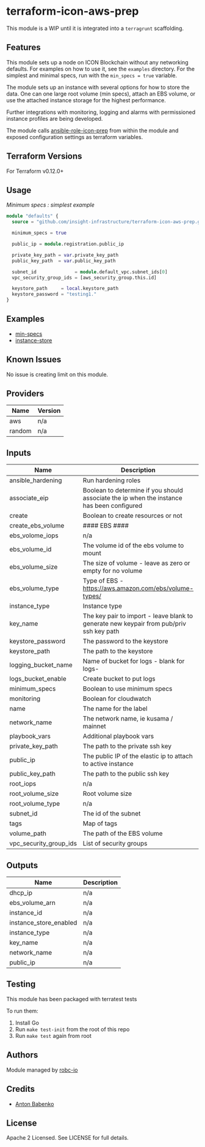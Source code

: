 # terraform-icon-aws-prep

This module is a WIP until it is integrated into a `terragrunt` scaffolding.

## Features

This module sets up a node on ICON Blockchain without any networking defaults. For examples on how to use it, see the
`examples` directory. For the simplest and minimal specs, run with the `min_specs = true` variable.

The module sets up an instance with several options for how to store the data. One can one large root volume (min specs),
attach an EBS volume, or use the attached instance storage for the highest performance.

Further integrations with monitoring, logging and alarms with permissioned instance profiles are being developed.

The module calls [ansible-role-icon-prep](https://github.com/insight-infrastructure/ansible-role-icon-prep) from within
the module and exposed configuration settings as terraform variables.

## Terraform Versions

For Terraform v0.12.0+

## Usage

*Minimum specs : simplest example*
```terraform
module "defaults" {
  source = "github.com/insight-infrastructure/terraform-icon-aws-prep.git?ref=master"

  minimum_specs = true

  public_ip = module.registration.public_ip

  private_key_path = var.private_key_path
  public_key_path  = var.public_key_path

  subnet_id              = module.default_vpc.subnet_ids[0]
  vpc_security_group_ids = [aws_security_group.this.id]

  keystore_path     = local.keystore_path
  keystore_password = "testing1."
}
```

## Examples

- [min-specs](https://github.com/robc-io/terraform-icon-aws-prep/tree/master/examples/min-specs)
- [instance-store](https://github.com/robc-io/terraform-icon-aws-prep/tree/master/examples/instance-store)

## Known  Issues
No issue is creating limit on this module.

<!-- BEGINNING OF PRE-COMMIT-TERRAFORM DOCS HOOK -->
## Providers

| Name | Version |
|------|---------|
| aws | n/a |
| random | n/a |

## Inputs

| Name | Description | Type | Default | Required |
|------|-------------|------|---------|:-----:|
| ansible\_hardening | Run hardening roles | `bool` | `false` | no |
| associate\_eip | Boolean to determine if you should associate the ip when the instance has been configured | `bool` | `true` | no |
| create | Boolean to create resources or not | `bool` | `true` | no |
| create\_ebs\_volume | #### EBS #### | `bool` | `false` | no |
| ebs\_volome\_iops | n/a | `string` | n/a | yes |
| ebs\_volume\_id | The volume id of the ebs volume to mount | `string` | `""` | no |
| ebs\_volume\_size | The size of volume - leave as zero or empty for no volume | `number` | `0` | no |
| ebs\_volume\_type | Type of EBS - https://aws.amazon.com/ebs/volume-types/ | `string` | `"gp2"` | no |
| instance\_type | Instance type | `string` | `"t2.micro"` | no |
| key\_name | The key pair to import - leave blank to generate new keypair from pub/priv ssh key path | `string` | `""` | no |
| keystore\_password | The password to the keystore | `string` | `""` | no |
| keystore\_path | The path to the keystore | `string` | `""` | no |
| logging\_bucket\_name | Name of bucket for logs - blank for logs-<account-id> | `string` | `""` | no |
| logs\_bucket\_enable | Create bucket to put logs | `bool` | `false` | no |
| minimum\_specs | Boolean to use minimum specs | `bool` | `false` | no |
| monitoring | Boolean for cloudwatch | `bool` | `false` | no |
| name | The name for the label | `string` | `"prep"` | no |
| network\_name | The network name, ie kusama / mainnet | `string` | `"testnet"` | no |
| playbook\_vars | Additional playbook vars | `map(string)` | `{}` | no |
| private\_key\_path | The path to the private ssh key | `string` | n/a | yes |
| public\_ip | The public IP of the elastic ip to attach to active instance | `string` | `""` | no |
| public\_key\_path | The path to the public ssh key | `string` | n/a | yes |
| root\_iops | n/a | `string` | n/a | yes |
| root\_volume\_size | Root volume size | `string` | `8` | no |
| root\_volume\_type | n/a | `string` | `"gp2"` | no |
| subnet\_id | The id of the subnet | `string` | n/a | yes |
| tags | Map of tags | `map(string)` | `{}` | no |
| volume\_path | The path of the EBS volume | `string` | `"/dev/xvdf"` | no |
| vpc\_security\_group\_ids | List of security groups | `list(string)` | n/a | yes |

## Outputs

| Name | Description |
|------|-------------|
| dhcp\_ip | n/a |
| ebs\_volume\_arn | n/a |
| instance\_id | n/a |
| instance\_store\_enabled | n/a |
| instance\_type | n/a |
| key\_name | n/a |
| network\_name | n/a |
| public\_ip | n/a |

<!-- END OF PRE-COMMIT-TERRAFORM DOCS HOOK -->

## Testing
This module has been packaged with terratest tests

To run them:

1. Install Go
2. Run `make test-init` from the root of this repo
3. Run `make test` again from root

## Authors

Module managed by [robc-io](github.com/robc-io)

## Credits

- [Anton Babenko](https://github.com/antonbabenko)

## License

Apache 2 Licensed. See LICENSE for full details.